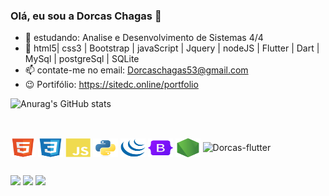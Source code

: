 ### Olá, eu sou a Dorcas Chagas 👋


- 🌱 estudando: Analise e Desenvolvimento de Sistemas 4/4
- 📖 html5| css3 | Bootstrap | javaScript | Jquery | nodeJS | Flutter | Dart | MySql | postgreSql | SQLite
- 📫 contate-me no email: Dorcaschagas53@gmail.com
- 😉 Portifólio: https://sitedc.online/portfolio

![Anurag's GitHub stats](https://github-readme-stats.vercel.app/api?username=dorcaschagas&theme=dark&show_icons=true)
##


##
<div style="display: inline_block"><br>
  <img align="center" alt="Dorcas-HTML" height="30" width="40" src="https://raw.githubusercontent.com/devicons/devicon/master/icons/html5/html5-original.svg">
  <img align="center" alt="Dorcas-CSS" height="30" width="40" src="https://raw.githubusercontent.com/devicons/devicon/master/icons/css3/css3-original.svg">
  <img align="center" alt="Dorcas-Js" height="30" width="40" src="https://raw.githubusercontent.com/devicons/devicon/master/icons/javascript/javascript-plain.svg">
  <img align="center" alt="Dorcas-Python" height="30" width="40" src="https://raw.githubusercontent.com/devicons/devicon/master/icons/python/python-original.svg">
  <img align="center" alt="Dorcas-Jquery" height="30" width="40" src="https://raw.githubusercontent.com/devicons/devicon/master/icons/jquery/jquery-original.svg">
  <img align="center" alt="Dorcas-Bootstrap" height="30" width="40" src="https://raw.githubusercontent.com/devicons/devicon/master/icons/bootstrap/bootstrap-original.svg">
  <img align="center" alt="Dorcas-Node.js" height="30" width="40" src="https://raw.githubusercontent.com/devicons/devicon/master/icons/nodejs/nodejs-original.svg">
  <img  align="center" alt="Dorcas-flutter" height="30" width="40"
src="https://cdn.jsdelivr.net/gh/devicons/devicon@latest/icons/flutter/flutter-original.svg">
  
          
</div>

##

<div>
  <a href="https://discord.gg/1086264186125946960" target="_blank"><img src="https://img.shields.io/badge/Discord-7289DA?style=for-the-badge&logo= discord&logoColor=white"   target="_blank"></a>
    <a href = "mailto:dorcaspereira30@gmail.com"><img src="https://img.shields.io/badge/-Gmail-%23333?style=for-the-badge&logo=gmail&logoColor=white" alvo ="_blank"></a>
    <a href="https://www.linkedin.com/in/dorcas-chagas-a828361a1/" target="_blank"><img src="https://img.shields.io/badge/-LinkedIn-%230077B5?style=for-the-badge&logo=linkedin&logoColor=white" target="_blank"></a>
</div>
